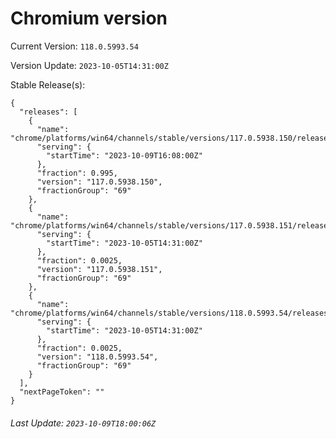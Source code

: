 # Chromium version

Current Version: `118.0.5993.54`

Version Update: `2023-10-05T14:31:00Z`

Stable Release(s):
```
{
  "releases": [
    {
      "name": "chrome/platforms/win64/channels/stable/versions/117.0.5938.150/releases/1696867680",
      "serving": {
        "startTime": "2023-10-09T16:08:00Z"
      },
      "fraction": 0.995,
      "version": "117.0.5938.150",
      "fractionGroup": "69"
    },
    {
      "name": "chrome/platforms/win64/channels/stable/versions/117.0.5938.151/releases/1696516260",
      "serving": {
        "startTime": "2023-10-05T14:31:00Z"
      },
      "fraction": 0.0025,
      "version": "117.0.5938.151",
      "fractionGroup": "69"
    },
    {
      "name": "chrome/platforms/win64/channels/stable/versions/118.0.5993.54/releases/1696516260",
      "serving": {
        "startTime": "2023-10-05T14:31:00Z"
      },
      "fraction": 0.0025,
      "version": "118.0.5993.54",
      "fractionGroup": "69"
    }
  ],
  "nextPageToken": ""
}
```

###### Last Update: `2023-10-09T18:00:06Z`
        